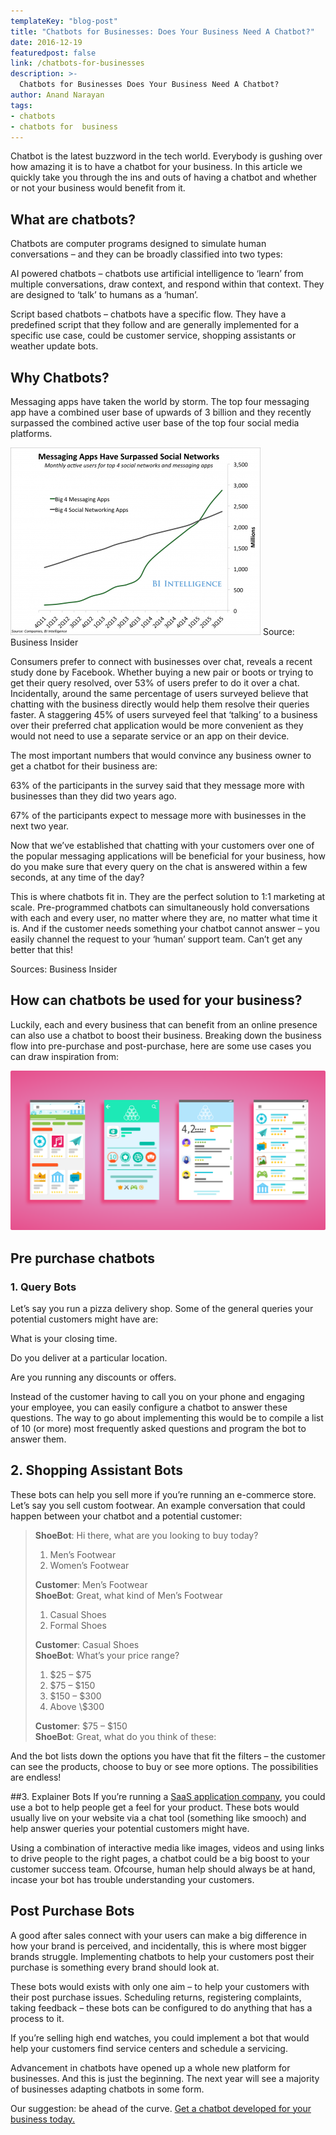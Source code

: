 ```yaml
---
templateKey: "blog-post"
title: "Chatbots for Businesses: Does Your Business Need A Chatbot?"
date: 2016-12-19
featuredpost: false
link: /chatbots-for-businesses
description: >-
  Chatbots for Businesses Does Your Business Need A Chatbot?
author: Anand Narayan
tags:
- chatbots
- chatbots for  business
---
```


Chatbot is the latest buzzword in the tech world. Everybody is gushing over how amazing it is to have a chatbot for your business. In this article we quickly take you through the ins and outs of having a chatbot and whether or not your business would benefit from it.

## What are chatbots?

Chatbots are computer programs designed to simulate human conversations – and they can be broadly classified into two types:

AI powered chatbots – chatbots use artificial intelligence to ‘learn’ from multiple conversations, draw context, and respond within that context. They are designed to ‘talk’ to humans as a ‘human’.

Script based chatbots – chatbots have a specific flow. They have a predefined script that they follow and are generally implemented for a specific use case, could be customer service, shopping assistants or weather update bots.

## Why Chatbots?

Messaging apps have taken the world by storm. The top four messaging app have a combined user base of upwards of 3 billion and they recently surpassed the combined active user base of the top four social media platforms.

![chatbots-for-businesses](./images/chatbots-for-business.png)
Source: Business Insider

Consumers prefer to connect with businesses over chat, reveals a recent study done by Facebook. Whether buying a new pair or boots or trying to get their query resolved, over 53% of users prefer to do it over a chat. Incidentally, around the same percentage of users surveyed believe that chatting with the business directly would help them resolve their queries faster. A staggering 45% of users surveyed feel that ‘talking’ to a business over their preferred chat application would be more convenient as they would not need to use a separate service or an app on their device.

The most important numbers that would convince any business owner to get a chatbot for their business are:

63% of the participants in the survey said that they message more with businesses than they did two years ago.

67% of the participants expect to message more with businesses in the next two year.

Now that we’ve established that chatting with your customers over one of the popular messaging applications will be beneficial for your business, how do you make sure that every query on the chat is answered within a few seconds, at any time of the day?

This is where chatbots fit in. They are the perfect solution to 1:1 marketing at scale. Pre-programmed chatbots can simultaneously hold conversations with each and every user, no matter where they are, no matter what time it is. And if the customer needs something your chatbot cannot answer – you easily channel the request to your ‘human’ support team. Can’t get any better that this!

Sources: Business Insider

## How can chatbots be used for your business?

Luckily, each and every business that can benefit from an online presence can also use a chatbot to boost their business. Breaking down the business flow into pre-purchase and post-purchase, here are some use cases you can draw inspiration from:

![chatbots-for-businesses](./images/aso.png)

## Pre purchase chatbots

### 1. Query Bots

Let’s say you run a pizza delivery shop. Some of the general queries your potential customers might have are:

What is your closing time.

Do you deliver at a particular location.

Are you running any discounts or offers.

Instead of the customer having to call you on your phone and engaging your employee, you can easily configure a chatbot to answer these questions. The way to go about implementing this would be to compile a list of 10 (or more) most frequently asked questions and program the bot to answer them.

## 2. Shopping Assistant Bots

These bots can help you sell more if you’re running an e-commerce store. Let’s say you sell custom footwear. An example conversation that could happen between your chatbot and a potential customer:

> **ShoeBot**: Hi there, what are you looking to buy today?
>
> <ol>
>   <li>Men’s Footwear</li>
>   <li>Women’s Footwear</li>
> </ol>
>
> **Customer**: Men’s Footwear<br/>
> **ShoeBot**: Great, what kind of Men’s Footwear
>
> <ol>
>   <li>Casual Shoes</li>
>   <li>Formal Shoes</li>
> </ol>
>
> **Customer**: Casual Shoes<br/>
> **ShoeBot**: What’s your price range?
>
> <ol>
>   <li>$25 – $75</li>
>   <li>$75 – $150</li>
>   <li>$150 – $300</li>
>   <li>Above \$300</li>
> </ol>
>
> **Customer**: $75 – $150<br/>
> **ShoeBot**: Great, what do you think of these:

And the bot lists down the options you have that fit the filters – the customer can see the products, choose to buy or see more options. The possibilities are endless!

##3. Explainer Bots
If you’re running a [SaaS application company](/saas-development-services/), you could use a bot to help people get a feel for your product. These bots would usually live on your website via a chat tool (something like smooch) and help answer queries your potential customers might have.

Using a combination of interactive media like images, videos and using links to drive people to the right pages, a chatbot could be a big boost to your customer success team. Ofcourse, human help should always be at hand, incase your bot has trouble understanding your customers.

## Post Purchase Bots

A good after sales connect with your users can make a big difference in how your brand is perceived, and incidentally, this is where most bigger brands struggle. Implementing chatbots to help your customers post their purchase is something every brand should look at.

These bots would exists with only one aim – to help your customers with their post purchase issues. Scheduling returns, registering complaints, taking feedback – these bots can be configured to do anything that has a process to it.

If you’re selling high end watches, you could implement a bot that would help your customers find service centers and schedule a servicing.

Advancement in chatbots have opened up a whole new platform for businesses. And this is just the beginning. The next year will see a majority of businesses adapting chatbots in some form.

Our suggestion: be ahead of the curve. [Get a chatbot developed for your business today.](/chatbot-development-company-bangalore/)
